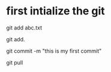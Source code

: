 # first intialize the git

git add abc.txt

git add.


git commit -m "this is my first commit"

git pull 